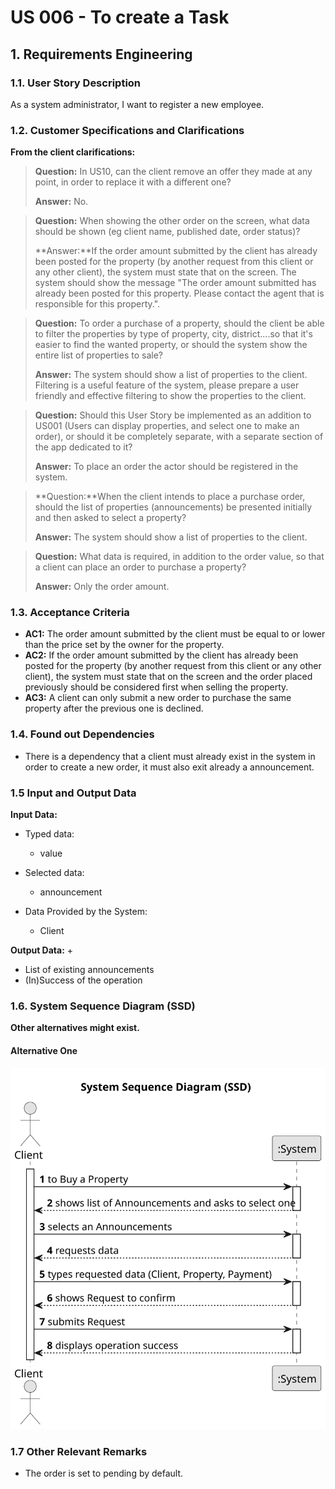 # US 006 - To create a Task 

## 1. Requirements Engineering


### 1.1. User Story Description


As a system administrator, I want to register a new employee.


### 1.2. Customer Specifications and Clarifications 

**From the client clarifications:**

> **Question:** In US10, can the client remove an offer they made at any point, 
> in order to replace it with a different one?
>  
> **Answer:**   No.


> **Question:** When showing the other order on the screen, what data should be shown 
> (eg client name, published date, order status)?
>
> **Answer:**If the order amount submitted by the client has already been posted for the property
> (by another request from this client or any other client), the system must state that on the screen.
> The system should show the message "The order amount submitted has already been posted for this property.
> Please contact the agent that is responsible for this property.".

> **Question:** To order a purchase of a property, should the client be able to filter the properties by type
> of property, city, district....so that it's easier to find the wanted property, or should the system show 
> the entire list of properties to sale?
> 
> **Answer:** The system should show a list of properties to the client. Filtering is a useful feature 
> of the system, please prepare a user friendly and effective filtering to show the properties to the client.

> **Question:** Should this User Story be implemented as an addition to US001 (Users can display properties, 
> and select one to make an order), or should it be completely separate, with a separate section of the app 
> dedicated to it?
> 
> **Answer:** To place an order the actor should be registered in the system.

> **Question:**When the client intends to place a purchase order, should the list of properties (announcements)
> be presented initially and then asked to select a property?
> 
> **Answer:**  The system should show a list of properties to the client.


> **Question:** What data is required, in addition to the order value, so that a client can place an
> order to purchase a property?
>
> **Answer:** Only the order amount.

### 1.3. Acceptance Criteria

* **AC1:** The order amount submitted by the client must be equal to or lower than the price set by the owner for the property.
* **AC2:** If the order amount submitted by the client has already been posted for
  the property (by another request from this client or any other client), the
  system must state that on the screen and the order placed previously should be
  considered first when selling the property.
* **AC3:**  A client can only submit a new order to purchase the same property after
  the previous one is declined.
### 1.4. Found out Dependencies

* There is a dependency that a client must already exist in the system in order 
to create a new order, it must also exit already a announcement.

### 1.5 Input and Output Data


**Input Data:**

* Typed data:
    * value
	
* Selected data:
	* announcement
  
 * Data Provided by the System:
   * Client

**Output Data:**
+
* List of existing announcements
* (In)Success of the operation

### 1.6. System Sequence Diagram (SSD)

**Other alternatives might exist.**

#### Alternative One

![Sequence Diagram- Alternative One](svg/us010-Sequence-diagram-alternative-one.svg)



### 1.7 Other Relevant Remarks

* The order is set to pending by default.